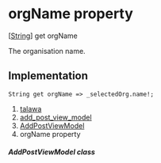 
<div>

# orgName property

</div>



[[String](https://api.flutter.dev/flutter/dart-core/String-class.html)]
get orgName



The organisation name.



## Implementation

``` language-dart
String get orgName => _selectedOrg.name!;
```








1.  [talawa](../../index.html)
2.  [add_post_view_model](../../view_model_after_auth_view_models_add_post_view_models_add_post_view_model/)
3.  [AddPostViewModel](../../view_model_after_auth_view_models_add_post_view_models_add_post_view_model/AddPostViewModel-class.html)
4.  orgName property

##### AddPostViewModel class







